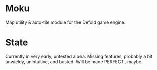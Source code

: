 # Moku
Map utility &amp; auto-tile module for the Defold game engine.

# State
Currently in very early, untested alpha. Missing features, probably a bit unwieldy, unintuitive, and busted. Will be made PERFECT.. maybe.
